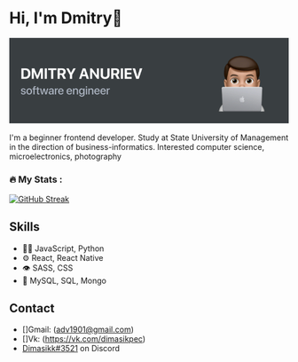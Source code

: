 # Hi, I'm Dmitry👋

<img src="https://raw.githubusercontent.com/Dimasikkkk/Dimasikkkk/main/img/main.png" alt="banner about me">

I'm a beginner frontend developer. Study at State University of Management in the direction of business-informatics. Interested computer science, microelectronics, photography



### :fire: My Stats :
[![GitHub Streak](http://github-readme-streak-stats.herokuapp.com?user=Dimasikkkk&date_format=j%20M%5B%20Y%5D)](https://git.io/streak-stats)


## Skills
- 👨‍💻 JavaScript, Python
- ⚙️ React, React Native
- 👁️ SASS, CSS
- 💽 MySQL, SQL, Mongo

## Contact
- []Gmail: (adv1901@gmail.com)
- []Vk: (https://vk.com/dimasikpec)
- [Dimasikk#3521](./) on Discord
